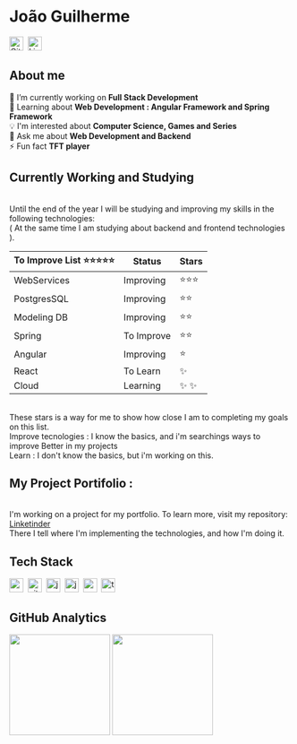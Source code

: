 # João Guilherme
<a href="https://www.github.com/joaocanuto" target="_blank"><img src="https://img.shields.io/badge/GitHub-100000?style=flat&logo=github&logoColor=white" alt="GitHub Badge" height="25"></a>&nbsp;
<a href="https://www.linkedin.com/in/joaogacanuto" target="_blank"><img src="https://img.shields.io/badge/LinkedIn-0077B5?style=flat&logo=linkedin&logoColor=white" alt="LinkedIn Badge" height="25"></a>&nbsp;

## About me
🔭&nbsp;I’m currently working on **Full Stack Development**
<br/>🌱&nbsp;Learning about **Web Development : Angular Framework and Spring Framework**
<br/>💡&nbsp;I'm interested about **Computer Science, Games and Series**
<br/>💬&nbsp;Ask me about **Web Development and Backend**
<br/>⚡&nbsp;Fun fact **TFT player**

## Currently Working and Studying 
<br/> Until the end of the year I will be studying and improving my skills in the following technologies:
<br/> ( At the same time I am studying about backend and frontend technologies ).

|       To Improve List ⭐⭐⭐⭐⭐            | Status  | Stars |
|---------------------------------------------|---------|-----|
| WebServices           | Improving   | ⭐⭐⭐ |
| PostgresSQL           | Improving   | ⭐⭐|
| Modeling DB           | Improving   | ⭐⭐|
| Spring                | To Improve  | ⭐⭐ |
| Angular               | Improving  | ⭐ |
| React                 | To Learn    | ✨ |
| Cloud                 | Learning    | ✨ ✨|

<br/> These stars is a way for me to show how close I am to completing my goals on this list.
<br/> Improve tecnologies : I know the basics, and i'm searchings ways to improve Better in my projects 
<br/> Learn : I don't know the basics, but i'm working on this.

## My Project Portifolio : 
<br/> I'm working on a project for my portfolio. To learn more, visit my repository: [Linketinder](https://github.com/joaocanuto/LinkeTinder)
<br/>There I tell where I'm implementing the technologies, and how I'm doing it.

## Tech Stack
<img src="https://img.shields.io/badge/C++-05122A?style=flat&logo=c%2B%2B&" alt="c++ Badge" height="25">&nbsp;
<img src="https://img.shields.io/badge/Git-05122A?style=flat&logo=git" alt="git Badge" height="25">&nbsp;
<img src="https://img.shields.io/badge/Java-05122A?style=flat&logo=java" alt="java Badge" height="25">&nbsp;
<img src="https://img.shields.io/badge/Javascript-05122A?style=flat&logo=javascript" alt="javascript Badge" height="25">&nbsp;
<img src="https://img.shields.io/badge/Postgresql-05122A?style=flat&logo=postgresql" alt="postgresql Badge" height="25">&nbsp;
<img src="https://img.shields.io/badge/Typescript-05122A?style=flat&logo=typescript" alt="typescript Badge" height="25">&nbsp;

## GitHub Analytics
<div>
<img height="180em" src="https://github-readme-stats.vercel.app/api?username=joaocanuto&theme=radical&show_icons=true&count_private=true">
<img height="180em" src="https://github-readme-stats.vercel.app/api/top-langs/?username=joaocanuto&theme=radical&layout=compact&langs_count=5">
</div>

